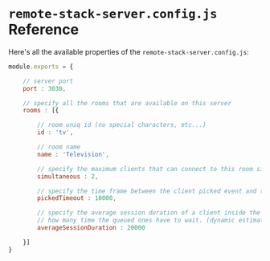 # `remote-stack-server.config.js` Reference

Here's all the available properties of the `remote-stack-server.config.js`:

```js
module.exports = {

	// server port
	port : 3030,

	// specify all the rooms that are available on this server
	rooms : [{

		// room uniq id (no special characters, etc...)
		id : 'tv',

		// room name
		name : 'Television',

		// specify the maximum clients that can connect to this room simultaneously
		simultaneous : 2,

		// specify the time frame between the client picked event and the missed-turn one
		pickedTimeout : 10000,

		// specify the average session duration of a client inside the room to estimate
		// how many time the queued ones have to wait. (dynamic estimations have to be coded asap)
		averageSessionDuration : 20000

	}]
}
```
